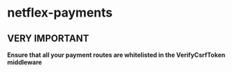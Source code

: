 # netflex-payments

## VERY IMPORTANT

**Ensure that all your payment routes are whitelisted in the VerifyCsrfToken middleware**
